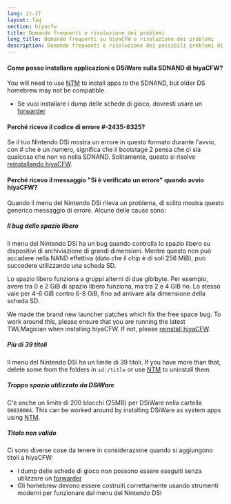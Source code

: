```yaml
---
lang: it-IT
layout: faq
section: hiyacfw
title: Domande frequenti e risoluzione dei problemi
long_title: Domande frequenti su hiyaCFW e risoluzione dei problemi
description: Domande frequenti e risoluzione dei possibili problemi di hiyaCFW
---
```


#### Come posso installare applicazioni o DSiWare sulla SDNAND di hiyaCFW?
You will need to use [NTM](https://github.com/Epicpkmn11/NTM/releases/latest) to install apps to the SDNAND, but older DS homebrew may not be compatible.
- Se vuoi installare i dump delle schede di gioco, dovresti usare un [forwarder](../ds-index/forwarders)

#### Perché ricevo il codice di errore #-2435-8325?
Se il tuo Nintendo DSi mostra un errore in questo formato durante l'avvio, con # che è un numero, significa che il bootstage 2 pensa che ci sia qualcosa che non va nella SDNAND. Solitamente, questo si risolve [reinstallando hiyaCFW](installing).

#### Perché ricevo il messaggio "Si è verificato un errore" quando avvio hiyaCFW?
Quando il menu del Nintendo DSi rileva un problema, di solito mostra questo generico messaggio di errore. Alcune delle cause sono:

##### Il bug dello spazio libero
Il menu del Nintendo DSi ha un bug quando controlla lo spazio libero su dispositivi di archiviazione di grandi dimensioni. Mentre questo non può accadere nella NAND effettiva (dato che il chip è di soli 256 MiB), può succedere utilizzando una scheda SD.

Lo spazio libero funziona a gruppi alterni di due gibibyte. Per esempio, avere tra 0 e 2 GiB di spazio libero funziona, ma tra 2 e 4 GiB no. Lo stesso vale per 4-6 GiB contro 6-8 GiB, fino ad arrivare alla dimensione della scheda SD.

We made the brand new launcher patches which fix the free space bug. To work around this, please ensure that you are running the latest TWLMagician when installing hiyaCFW. If not, please [reinstall hiyaCFW](installing).

##### Più di 39 titoli
Il menu del Nintendo DSi ha un limite di 39 titoli. If you have more than that, delete some from the folders in `sd:/title` or use [NTM](https://github.com/Epicpkmn11/NTM/releases/latest) to uninstall them.

##### Troppo spazio utilizzato da DSiWare
C'è anche un limite di 200 blocchi (25MB) per DSiWare nella cartella `00030004`. This can be worked around by installing DSiWare as system apps using [NTM](https://github.com/Epicpkmn11/NTM/releases/latest).

##### Titolo non valido
Ci sono diverse cose da tenere in considerazione quando si aggiungono titoli a hiyaCFW:
- I dump delle schede di gioco non possono essere eseguiti senza utilizzare un [forwarder](../ds-index/forwarders)
- Gli homebrew devono essere costruiti correttamente usando strumenti moderni per funzionare dal menu del Nintendo DSi
